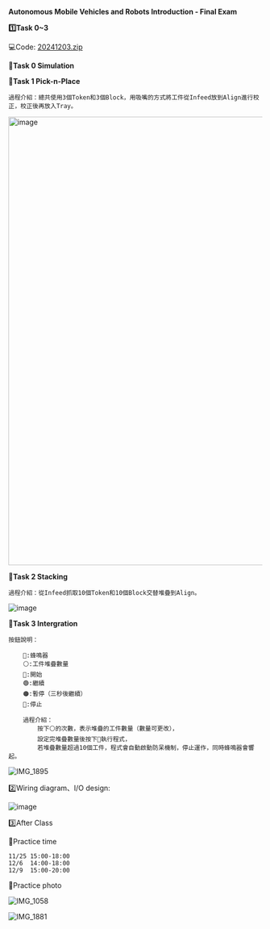 **Autonomous Mobile Vehicles and Robots Introduction - Final Exam**

**1️⃣Task 0~3**

💻Code:
[20241203.zip](https://github.com/user-attachments/files/18075869/20241203.zip)


**📌Task 0 Simulation**
    
    
        


**📌Task 1 Pick-n-Place**

    過程介紹：總共使用3個Token和3個Block，用吸嘴的方式將工件從Infeed放到Align進行校正，校正後再放入Tray。
     
<img width="889" alt="image" src="https://github.com/user-attachments/assets/e355e715-3605-4495-8b97-6f4d2054aff8">

**📌Task 2 Stacking**

    過程介紹：從Infeed抓取10個Token和10個Block交替堆疊到Align。

![image](https://github.com/user-attachments/assets/d6f72c8a-22a4-4b9e-b397-7d365c0634d8)
    
**📌Task 3 Intergration**

    按鈕說明：
    
        🚨:蜂鳴器
        ⚪️:工件堆疊數量
        🔵:開始 
        🟢:繼續
        🟠:暫停（三秒後繼續）
        🔴:停止
            
        過程介紹：
            按下⚪️的次數，表示堆疊的工件數量（數量可更改），
            設定完堆疊數量後按下🔵執行程式，
            若堆疊數量超過10個工件，程式會自動啟動防呆機制，停止運作，同時蜂鳴器會響起。

![IMG_1895](https://github.com/user-attachments/assets/cb33dac3-56ef-4ec9-ad12-95b4f8d6e30f)

2️⃣Wiring diagram、I/O design:
    
![image](https://github.com/user-attachments/assets/2f167622-59f1-4f35-9d4a-9e059fa5a119)

3️⃣After Class

📌Practice time

    11/25 15:00-18:00
    12/6  14:00-18:00
    12/9  15:00-20:00
    
📌Practice photo

![IMG_1058](https://github.com/user-attachments/assets/2e7f9eb8-7730-442c-9700-f74b458d30bd)

![IMG_1881](https://github.com/user-attachments/assets/87c6dfd8-1d86-41fd-a832-dccc1cba0ec4)
